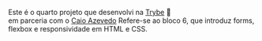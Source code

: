 Este é o quarto projeto que desenvolvi na [Trybe](https://www.betrybe.com/) :rocket: <br> em parceria com o [Caio Azevedo](https://github.com/CaiooAzevedoo)
Refere-se ao bloco 6, que introduz forms, flexbox e responsividade em HTML e CSS.
